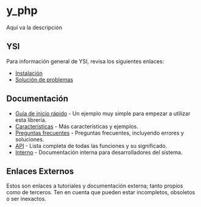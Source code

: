 # y_php

Aquí va la descripción

## YSI

Para información general de YSI, revisa los siguientes enlaces:

* [Instalación](../instalacion.md)
* [Solución de problemas](../solucion-problemas.md)

## Documentación

* [Guía de inicio rápido](y_php/inicio-rapido.md) - Un ejemplo muy simple para empezar a utilizar esta librería.
* [Características](y_php/caracteristicas.md) - Más características y ejemplos.
* [Preguntas frecuentes](y_php/preguntas-frecuentes.md) - Preguntas frecuentes, incluyendo errores y soluciones.
* [API](y_php/api.md) - Lista completa de todas las funciones y su significado.
* [Interno](y_php/interno.md) - Documentación interna para desarrolladores del sistema.

## Enlaces Externos

Estos son enlaces a tutoriales y documentación externa; tanto propios como de terceros. Ten en cuenta que pueden estar incompletos, obsoletos o ser inexactos.
